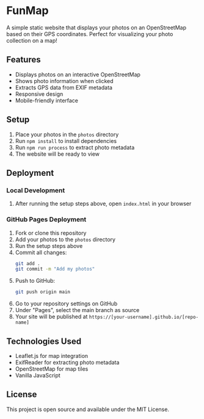 # FunMap

A simple static website that displays your photos on an OpenStreetMap based on their GPS coordinates. Perfect for visualizing your photo collection on a map!

## Features
- Displays photos on an interactive OpenStreetMap
- Shows photo information when clicked
- Extracts GPS data from EXIF metadata
- Responsive design
- Mobile-friendly interface

## Setup
1. Place your photos in the `photos` directory
2. Run `npm install` to install dependencies
3. Run `npm run process` to extract photo metadata
4. The website will be ready to view

## Deployment

### Local Development
1. After running the setup steps above, open `index.html` in your browser

### GitHub Pages Deployment
1. Fork or clone this repository
2. Add your photos to the `photos` directory
3. Run the setup steps above
4. Commit all changes:
   ```bash
   git add .
   git commit -m "Add my photos"
   ```
5. Push to GitHub:
   ```bash
   git push origin main
   ```
6. Go to your repository settings on GitHub
7. Under "Pages", select the main branch as source
8. Your site will be published at `https://[your-username].github.io/[repo-name]`

## Technologies Used
- Leaflet.js for map integration
- ExifReader for extracting photo metadata
- OpenStreetMap for map tiles
- Vanilla JavaScript

## License
This project is open source and available under the MIT License. 